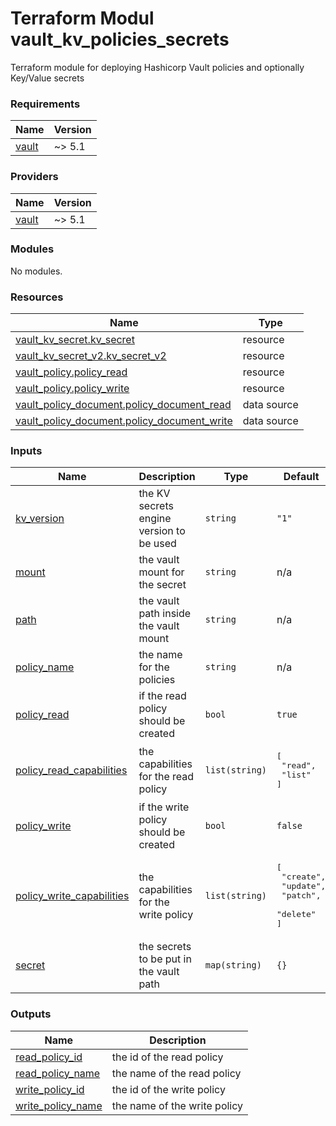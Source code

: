 # Terraform Modul vault_kv_policies_secrets

Terraform module for deploying Hashicorp Vault policies and optionally Key/Value secrets 

<!-- BEGIN_TF_DOCS -->
### Requirements

| Name | Version |
|------|---------|
| <a name="requirement_vault"></a> [vault](#requirement\_vault) | ~> 5.1 |

### Providers

| Name | Version |
|------|---------|
| <a name="provider_vault"></a> [vault](#provider\_vault) | ~> 5.1 |

### Modules

No modules.

### Resources

| Name | Type |
|------|------|
| [vault_kv_secret.kv_secret](https://registry.terraform.io/providers/hashicorp/vault/latest/docs/resources/kv_secret) | resource |
| [vault_kv_secret_v2.kv_secret_v2](https://registry.terraform.io/providers/hashicorp/vault/latest/docs/resources/kv_secret_v2) | resource |
| [vault_policy.policy_read](https://registry.terraform.io/providers/hashicorp/vault/latest/docs/resources/policy) | resource |
| [vault_policy.policy_write](https://registry.terraform.io/providers/hashicorp/vault/latest/docs/resources/policy) | resource |
| [vault_policy_document.policy_document_read](https://registry.terraform.io/providers/hashicorp/vault/latest/docs/data-sources/policy_document) | data source |
| [vault_policy_document.policy_document_write](https://registry.terraform.io/providers/hashicorp/vault/latest/docs/data-sources/policy_document) | data source |

### Inputs

| Name | Description | Type | Default | Required |
|------|-------------|------|---------|:--------:|
| <a name="input_kv_version"></a> [kv\_version](#input\_kv\_version) | the KV secrets engine version to be used | `string` | `"1"` | no |
| <a name="input_mount"></a> [mount](#input\_mount) | the vault mount for the secret | `string` | n/a | yes |
| <a name="input_path"></a> [path](#input\_path) | the vault path inside the vault mount | `string` | n/a | yes |
| <a name="input_policy_name"></a> [policy\_name](#input\_policy\_name) | the name for the policies | `string` | n/a | yes |
| <a name="input_policy_read"></a> [policy\_read](#input\_policy\_read) | if the read policy should be created | `bool` | `true` | no |
| <a name="input_policy_read_capabilities"></a> [policy\_read\_capabilities](#input\_policy\_read\_capabilities) | the capabilities for the read policy | `list(string)` | <pre>[<br>  "read",<br>  "list"<br>]</pre> | no |
| <a name="input_policy_write"></a> [policy\_write](#input\_policy\_write) | if the write policy should be created | `bool` | `false` | no |
| <a name="input_policy_write_capabilities"></a> [policy\_write\_capabilities](#input\_policy\_write\_capabilities) | the capabilities for the write policy | `list(string)` | <pre>[<br>  "create",<br>  "update",<br>  "patch",<br>  "delete"<br>]</pre> | no |
| <a name="input_secret"></a> [secret](#input\_secret) | the secrets to be put in the vault path | `map(string)` | `{}` | no |

### Outputs

| Name | Description |
|------|-------------|
| <a name="output_read_policy_id"></a> [read\_policy\_id](#output\_read\_policy\_id) | the id of the read policy |
| <a name="output_read_policy_name"></a> [read\_policy\_name](#output\_read\_policy\_name) | the name of the read policy |
| <a name="output_write_policy_id"></a> [write\_policy\_id](#output\_write\_policy\_id) | the id of the write policy |
| <a name="output_write_policy_name"></a> [write\_policy\_name](#output\_write\_policy\_name) | the name of the write policy |
<!-- END_TF_DOCS -->
